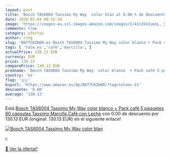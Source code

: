 ```yaml
---
layout: post
title: 'Bosch TAS6004 Tassimo My Way  color blan al 0.00 % de descuento'
date: 2020-01-04 08:51:34
image: 'https://images-eu.ssl-images-amazon.com/images/I/41n2kV2ueoL._SL200_.jpg'
comments: true
category: ofertas
author: ring
slug: 'B077CKZH6R-es Bosch TAS6004 Tassimo My Way color blanco + Pack café 5...'
tags: [ 'tole.es','café','marcilla', ]
actualPrice: 130.13 EUR
currency: EUR
price: 130.13
comparePrice: 130.13 EUR
prodname: 'Bosch TAS6004 Tassimo My Way  color blanco  + Pack café 5 paquetes  80 cápsulas  Tassimo Marcilla Café con Leche'
country: 'es'
flag: '🇪🇸'
buyurl: 'https://www.amazon.es/dp/B077CKZH6R/?tag=tolees-21'
descuento: '0.00'
average: '130.13'
---
```


Está [Bosch TAS6004 Tassimo My Way  color blanco  + Pack café 5 paquetes  80 cápsulas  Tassimo Marcilla Café con Leche](https://www.amazon.es/dp/B077CKZH6R/?tag=tolees-21) con 0.00 de descuento por 130.13 EUR (original: 130.13 EUR) en el siguiente enlace!

[![Bosch TAS6004 Tassimo My Way  color blan](https://images-eu.ssl-images-amazon.com/images/I/41n2kV2ueoL._SL200_.jpg)](https://www.amazon.es/dp/B077CKZH6R/?tag=tolees-21)

ℹ️:


[🛒 Ver la oferta!!](https://www.amazon.es/dp/B077CKZH6R/?tag=tolees-21)
